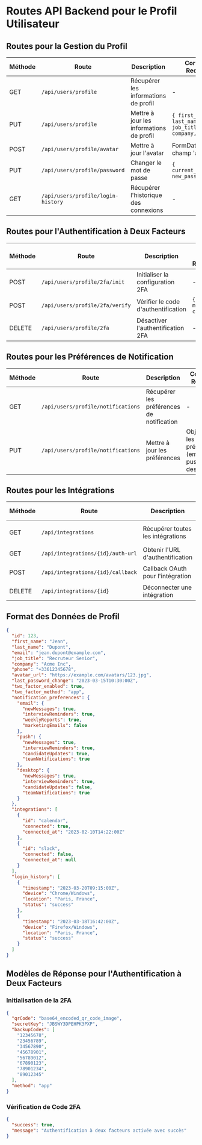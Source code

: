 # Routes API Backend pour le Profil Utilisateur

## Routes pour la Gestion du Profil

| Méthode | Route                                | Description                                | Corps de Requête                                                                                       | Réponse                                   |
|---------|--------------------------------------|--------------------------------------------|--------------------------------------------------------------------------------------------------------|-------------------------------------------|
| GET     | `/api/users/profile`                 | Récupérer les informations de profil       | -                                                                                                      | Données complètes du profil utilisateur   |
| PUT     | `/api/users/profile`                 | Mettre à jour les informations de profil   | `{ first_name, last_name, email, job_title, company, phone }`                                          | Données mises à jour du profil utilisateur |
| POST    | `/api/users/profile/avatar`          | Mettre à jour l'avatar                     | FormData avec champ 'avatar'                                                                           | `{ avatar_url, message }`                 |
| PUT     | `/api/users/profile/password`        | Changer le mot de passe                    | `{ current_password, new_password }`                                                                   | `{ message, last_password_change }`       |
| GET     | `/api/users/profile/login-history`   | Récupérer l'historique des connexions      | -                                                                                                      | Liste des connexions avec détails         |

## Routes pour l'Authentification à Deux Facteurs

| Méthode | Route                                | Description                               | Corps de Requête                   | Réponse                                        |
|---------|--------------------------------------|-------------------------------------------|------------------------------------|-------------------------------------------------|
| POST    | `/api/users/profile/2fa/init`        | Initialiser la configuration 2FA          | -                                  | `{ qrCode, secretKey, backupCodes }`            |
| POST    | `/api/users/profile/2fa/verify`      | Vérifier le code d'authentification       | `{ method, code }`                 | `{ success, message }`                          |
| DELETE  | `/api/users/profile/2fa`             | Désactiver l'authentification 2FA         | -                                  | `{ success, message }`                          |

## Routes pour les Préférences de Notification

| Méthode | Route                                | Description                                | Corps de Requête                                 | Réponse                                   |
|---------|--------------------------------------|--------------------------------------------|-------------------------------------------------|-------------------------------------------|
| GET     | `/api/users/profile/notifications`   | Récupérer les préférences de notification  | -                                               | Objet avec toutes les préférences         |
| PUT     | `/api/users/profile/notifications`   | Mettre à jour les préférences              | Objet avec les préférences (email, push, desktop) | Préférences mises à jour                  |

## Routes pour les Intégrations

| Méthode | Route                                | Description                               | Corps de Requête                   | Réponse                                      |
|---------|--------------------------------------|-------------------------------------------|------------------------------------|-------------------------------------------------|
| GET     | `/api/integrations`                  | Récupérer toutes les intégrations         | -                                  | Liste des intégrations disponibles           |
| GET     | `/api/integrations/{id}/auth-url`    | Obtenir l'URL d'authentification          | -                                  | `{ authUrl }`                                |
| POST    | `/api/integrations/{id}/callback`    | Callback OAuth pour l'intégration         | Paramètres de callback             | `{ success, integration_details }`           |
| DELETE  | `/api/integrations/{id}`             | Déconnecter une intégration               | -                                  | `{ success, message }`                       |

## Format des Données de Profil

```json
{
  "id": 123,
  "first_name": "Jean",
  "last_name": "Dupont",
  "email": "jean.dupont@example.com",
  "job_title": "Recruteur Senior",
  "company": "Acme Inc",
  "phone": "+33612345678",
  "avatar_url": "https://example.com/avatars/123.jpg",
  "last_password_change": "2023-03-15T10:30:00Z",
  "two_factor_enabled": true,
  "two_factor_method": "app",
  "notification_preferences": {
    "email": {
      "newMessages": true,
      "interviewReminders": true,
      "weeklyReports": true,
      "marketingEmails": false
    },
    "push": {
      "newMessages": true,
      "interviewReminders": true,
      "candidateUpdates": true,
      "teamNotifications": true
    },
    "desktop": {
      "newMessages": true,
      "interviewReminders": true,
      "candidateUpdates": false,
      "teamNotifications": true
    }
  },
  "integrations": [
    {
      "id": "calendar",
      "connected": true,
      "connected_at": "2023-02-10T14:22:00Z"
    },
    {
      "id": "slack",
      "connected": false,
      "connected_at": null
    }
  ],
  "login_history": [
    {
      "timestamp": "2023-03-20T09:15:00Z",
      "device": "Chrome/Windows",
      "location": "Paris, France",
      "status": "success"
    },
    {
      "timestamp": "2023-03-18T16:42:00Z",
      "device": "Firefox/Windows",
      "location": "Paris, France",
      "status": "success"
    }
  ]
}
```

## Modèles de Réponse pour l'Authentification à Deux Facteurs

### Initialisation de la 2FA

```json
{
  "qrCode": "base64_encoded_qr_code_image",
  "secretKey": "JBSWY3DPEHPK3PXP",
  "backupCodes": [
    "12345678",
    "23456789",
    "34567890",
    "45678901",
    "56789012",
    "67890123",
    "78901234",
    "89012345"
  ],
  "method": "app"
}
```

### Vérification de Code 2FA

```json
{
  "success": true,
  "message": "Authentification à deux facteurs activée avec succès"
}
```